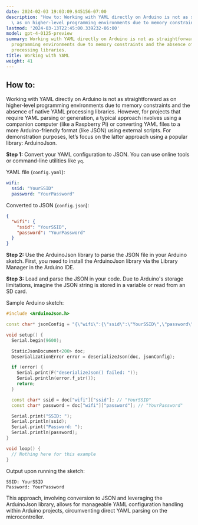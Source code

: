 ```yaml
---
date: 2024-02-03 19:03:09.945156-07:00
description: "How to: Working with YAML directly on Arduino is not as straightforward\
  \ as on higher-level programming environments due to memory constraints and the\u2026"
lastmod: '2024-03-13T22:45:00.339232-06:00'
model: gpt-4-0125-preview
summary: Working with YAML directly on Arduino is not as straightforward as on higher-level
  programming environments due to memory constraints and the absence of native YAML
  processing libraries.
title: Working with YAML
weight: 41
---
```


## How to:
Working with YAML directly on Arduino is not as straightforward as on higher-level programming environments due to memory constraints and the absence of native YAML processing libraries. However, for projects that require YAML parsing or generation, a typical approach involves using a companion computer (like a Raspberry Pi) or converting YAML files to a more Arduino-friendly format (like JSON) using external scripts. For demonstration purposes, let’s focus on the latter approach using a popular library: ArduinoJson.

**Step 1:** Convert your YAML configuration to JSON. You can use online tools or command-line utilities like `yq`.

YAML file (`config.yaml`):
```yaml
wifi:
  ssid: "YourSSID"
  password: "YourPassword"
```

Converted to JSON (`config.json`):
```json
{
  "wifi": {
    "ssid": "YourSSID",
    "password": "YourPassword"
  }
}
```

**Step 2:** Use the ArduinoJson library to parse the JSON file in your Arduino sketch. First, you need to install the ArduinoJson library via the Library Manager in the Arduino IDE.

**Step 3:** Load and parse the JSON in your code. Due to Arduino's storage limitations, imagine the JSON string is stored in a variable or read from an SD card.

Sample Arduino sketch:
```cpp
#include <ArduinoJson.h>

const char* jsonConfig = "{\"wifi\":{\"ssid\":\"YourSSID\",\"password\":\"YourPassword\"}}";

void setup() {
  Serial.begin(9600);

  StaticJsonDocument<200> doc;
  DeserializationError error = deserializeJson(doc, jsonConfig);

  if (error) {
    Serial.print(F("deserializeJson() failed: "));
    Serial.println(error.f_str());
    return;
  }

  const char* ssid = doc["wifi"]["ssid"]; // "YourSSID"
  const char* password = doc["wifi"]["password"]; // "YourPassword"

  Serial.print("SSID: ");
  Serial.println(ssid);
  Serial.print("Password: ");
  Serial.println(password);
}

void loop() {
  // Nothing here for this example
}
```

Output upon running the sketch:
```
SSID: YourSSID
Password: YourPassword
```

This approach, involving conversion to JSON and leveraging the ArduinoJson library, allows for manageable YAML configuration handling within Arduino projects, circumventing direct YAML parsing on the microcontroller.
